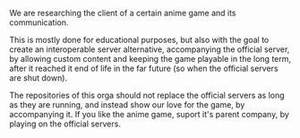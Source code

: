We are researching the client of a certain anime game and its communication. 

This is mostly done for educational purposes, but also with the goal to create an interoperable server alternative, accompanying the official server, by allowing custom content and keeping the game playable in the long term, after it reached it end of life in the far future (so when the official servers are shut down).

The repositories of this orga should not replace the official servers as long as they are running, and instead show our love for the game, by accompanying it. If you like the anime game, suport it's parent company, by playing on the official servers. 
